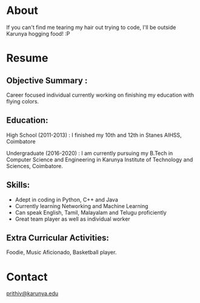 # About
If you can't find me tearing my hair out trying to code, I'll be outside Karunya hogging food! :P
# Resume
## Objective Summary :

Career focused individual currently working on finishing my education with flying colors. 
 
## Education:

High School (2011-2013) : I finished my 10th and 12th in Stanes AIHSS, Coimbatore

Undergraduate (2016-2020) : I am currently pursuing my B.Tech in Computer Science and Engineering in Karunya Institute of Technology and Sciences, Coimbatore. 
 
## Skills:
* Adept in coding in Python, C++ and Java
* Currently learning Networking and Machine Learning
* Can speak English, Tamil, Malayalam and Telugu proficiently
* Great team player as well as individual worker
 
## Extra Curricular Activities:
Foodie, Music Aficionado, Basketball player. 

# Contact
prithiv@karunya.edu 
